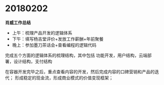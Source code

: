 # 20180202

**肖威工作总结**
- 上午：梳理产品开发的逻辑体系
- 下午：填写杨吉堂评价+发放工作薪酬+年前聚餐
- 晚上：参加墨刀茶话会+查看编程的逻辑代码

完成五个方面的逻辑体系的梳理结构，其中包括
功能开发，用户结构，云端部署，设计结构，支付结构

在容器开发完毕之后，重点查看内容的开发，然后完成内容的口碑营销和产品的迭代；
形成稳定的现金流，形成商业模式的价值变现框架；
